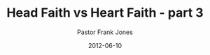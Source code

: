 ---
lunr: "true"
title: "Head Faith vs Heart Faith - part 3"
author: "Pastor Frank Jones"
postDate: "06-10-2012"
date: 2012-06-10
category: "sermons"
slug: "2012/06/06102012FFC"
icon: microphone
audioLink: "06102012FFC"
tags: []
mp3: "06102012FFC/06102012.mp3"
ogg: "06102012FFC/06102012.ogg"
linkurl: "https://archive.org/download/06102012FFC/06102012FFC_files.xml"
ipath: "https://archive.org/download/06102012FFC/06102012.mp3"
layout: sermon.html
---